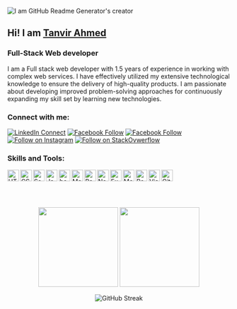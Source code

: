 ![I am GitHub Readme Generator's creator](https://i.ibb.co/3TGV0QJ/Navy-Blue-Geometric-Technology-Linked-In-Banner-4.png)

## Hi! I am [Tanvir Ahmed][website]
### Full-Stack Web developer

I am a Full stack web developer with 1.5 years of experience in working with complex web services. I have effectively
utilized my extensive technological knowledge to ensure the delivery of high-quality products. I am passionate about
developing improved problem-solving approaches for continuously expanding my skill set by learning new technologies.

### Connect with me:
[![LinkedIn Connect](https://img.shields.io/badge/%20-Connect-black?color=14171A&labelColor=212121&logo=linkedin&logoColor=ffffff)](https://www.linkedin.com/in/tanvir2022/)
[![Facebook Follow](https://img.shields.io/badge/%20-Follow-black?color=14171A&labelColor=1976d2&logo=facebook&logoColor=ffffff)](https://web.facebook.com/profile.php?id=100077318226990)
[![Facebook Follow](https://img.shields.io/badge/%20-Follow-black?color=14171A&labelColor=1976d2&logo=twitter&logoColor=ffffff)](https://twitter.com/md_tanvir3)
[![Follow on Instagram](https://img.shields.io/badge/%20-Follow-black?color=14171A&labelColor=833AB4&logo=instagram&logoColor=ffffff)](https://www.instagram.com/md_tanvir2002/)
[![Follow on StackOvwerflow](https://img.shields.io/badge/%20-Follow-black?color=14171A&labelColor=F48024&logo=stackoverflow&logoColor=ffffff)](https://stackoverflow.com/users/19963768)
<br />

### Skills and Tools:

<img align="left" alt="HTML5" width="26px" src="https://i.ibb.co/VSmHRkv/html.png" />

<img align="left" alt="CSS3" width="26px" src="https://i.ibb.co/g7xQSGY/css3.png" />

<img align="left" alt="Sass" width="26px" src="https://i.ibb.co/v3Sy8YW/scss.png" />

<img align="left" alt="JavaScript" width="26px" src="https://i.ibb.co/XLLvh3f/js.png" />

<img align="left" alt="bootstrap" width="26px" src="https://i.ibb.co/p4ynHSD/bootstrap.png" />

<img align="left" alt="Material-ui" width="26px" src="https://i.ibb.co/HThxRY8/material-ui.png" />

<img align="left" alt="React" width="26px" src="https://i.ibb.co/jD7j5Gv/react.png" />

<img align="left" alt="Node.js" width="26px" src="https://i.ibb.co/GF9MYQn/node.png" />

<img align="left" alt="Express.js" width="26px" src="https://i.ibb.co/nrbPzJp/express.png" />

<img align="left" alt="MongoDB" width="26px" src="https://i.ibb.co/f4pzGjH/mongodb.png" />

<img align="left" alt="Redux" width="26px" src="https://i.ibb.co/bby50xs/redux.png" />

<img align="left" alt="Visual Studio Code" width="26px" src="https://i.ibb.co/31qMkVQ/vscode.png" />

<img align="left" alt="Git" width="26px" src="https://i.ibb.co/7zs2TGW/git.png" />



</br>
</br>
</br>
</br>
</br>

<div align="center">
  <img height="180em"  src="https://github-readme-stats.vercel.app/api?username=developertanvir2019&show_icons=true&theme=midnight-purple">
<img  height="180em" src="https://github-readme-stats.vercel.app/api/top-langs/?username=developertanvir2019&layout=compact&show_icons=true&theme=midnight-purple" >
  </div>
<div align="center">
  
![GitHub Streak](https://streak-stats.demolab.com?user=developertanvir2019&count_private=true&theme=midnight-purple)
</div>



[website]: http://tanvircode.web.app/ 
